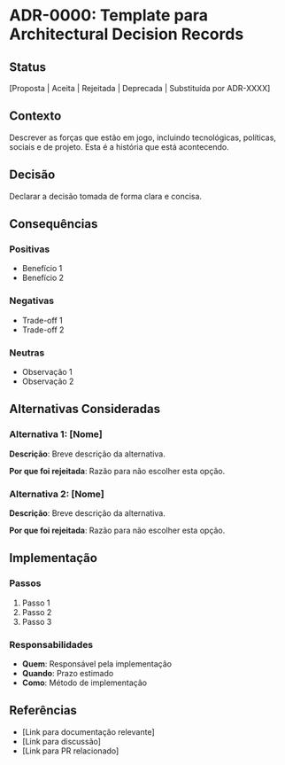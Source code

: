 # ADR-0000: Template para Architectural Decision Records

## Status

[Proposta | Aceita | Rejeitada | Deprecada | Substituída por ADR-XXXX]

## Contexto

Descrever as forças que estão em jogo, incluindo tecnológicas, políticas, sociais e de projeto. Esta é a história que está acontecendo.

## Decisão

Declarar a decisão tomada de forma clara e concisa.

## Consequências

### Positivas

- Benefício 1
- Benefício 2

### Negativas

- Trade-off 1
- Trade-off 2

### Neutras

- Observação 1
- Observação 2

## Alternativas Consideradas

### Alternativa 1: [Nome]

**Descrição**: Breve descrição da alternativa.

**Por que foi rejeitada**: Razão para não escolher esta opção.

### Alternativa 2: [Nome]

**Descrição**: Breve descrição da alternativa.

**Por que foi rejeitada**: Razão para não escolher esta opção.

## Implementação

### Passos

1. Passo 1
2. Passo 2
3. Passo 3

### Responsabilidades

- **Quem**: Responsável pela implementação
- **Quando**: Prazo estimado
- **Como**: Método de implementação

## Referências

- [Link para documentação relevante]
- [Link para discussão]
- [Link para PR relacionado]
